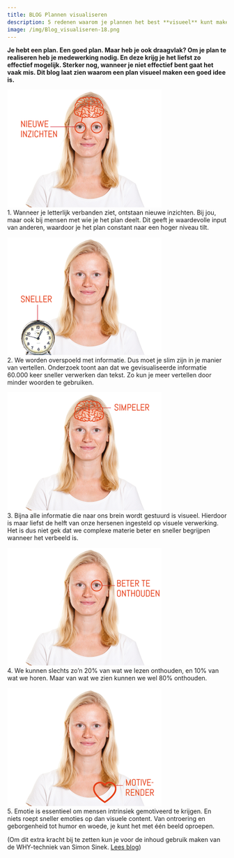 ```yaml
---
title: BLOG Plannen visualiseren
description: 5 redenen waarom je plannen het best **visueel** kunt maken.
image: /img/Blog_visualiseren-18.png
---
```


**Je hebt een plan. Een goed plan. Maar heb je ook draagvlak? Om je plan te realiseren heb je medewerking nodig. En deze krijg je het liefst zo effectief mogelijk. Sterker nog, wanneer je niet effectief bent gaat het vaak mis. Dit blog laat zien waarom een plan visueel maken een goed idee is.**

![](/uploads/blog-visualiseren-31.png)<br>1. Wanneer je letterlijk verbanden ziet, ontstaan nieuwe inzichten. Bij jou, maar ook bij mensen met wie je het plan deelt. Dit geeft je waardevolle input van anderen, waardoor je het plan constant naar een hoger niveau tilt.&nbsp;

![](/uploads/blog-visualiseren-32.png)<br>2. We worden overspoeld met informatie. Dus moet je slim zijn in je manier van vertellen. Onderzoek toont aan dat we gevisualiseerde informatie 60.000 keer sneller verwerken dan tekst. Zo kun je meer vertellen door minder woorden te gebruiken. &nbsp;

![](/uploads/blog-visualiseren-33.png)<br>3. Bijna alle informatie die naar ons brein wordt gestuurd is visueel. Hierdoor is maar liefst de helft van onze hersenen ingesteld op visuele verwerking. Het is dus niet gek dat we complexe materie beter en sneller begrijpen wanneer het verbeeld is.&nbsp;

![](/uploads/blog-visualiseren-36.png)<br>4. We kunnen slechts zo’n 20% van wat we lezen onthouden, en 10% van wat we horen. Maar van wat we zien kunnen we wel 80% onthouden.&nbsp;

![](/uploads/blog-visualiseren-39.png)<br>5. Emotie is essentieel om mensen intrinsiek gemotiveerd te krijgen. En niets roept sneller emoties op dan visuele content. Van ontroering en geborgenheid tot humor en woede, je kunt het met &eacute;&eacute;n beeld oproepen.

(Om dit extra kracht bij te zetten kun je voor de inhoud gebruik maken van de WHY-techniek van Simon Sinek. [Lees blog](/2019/01/01/blog-why-methode.html))<br>&nbsp;